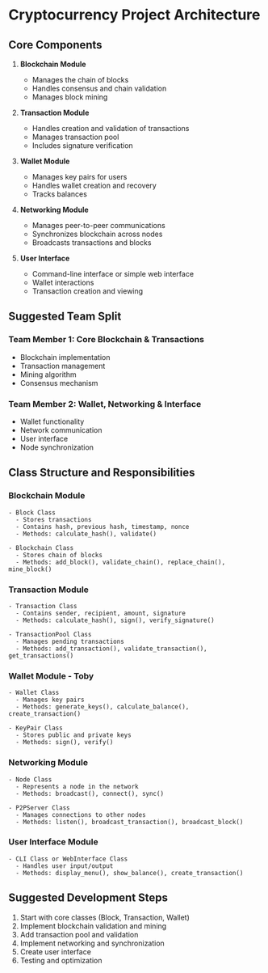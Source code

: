 # Cryptocurrency Project Architecture

## Core Components

1. **Blockchain Module**
   - Manages the chain of blocks
   - Handles consensus and chain validation
   - Manages block mining

2. **Transaction Module**
   - Handles creation and validation of transactions
   - Manages transaction pool
   - Includes signature verification

3. **Wallet Module**
   - Manages key pairs for users
   - Handles wallet creation and recovery
   - Tracks balances

4. **Networking Module**
   - Manages peer-to-peer communications
   - Synchronizes blockchain across nodes
   - Broadcasts transactions and blocks

5. **User Interface**
   - Command-line interface or simple web interface
   - Wallet interactions
   - Transaction creation and viewing

## Suggested Team Split

### Team Member 1: Core Blockchain & Transactions
- Blockchain implementation
- Transaction management
- Mining algorithm
- Consensus mechanism

### Team Member 2: Wallet, Networking & Interface
- Wallet functionality
- Network communication
- User interface
- Node synchronization

## Class Structure and Responsibilities

### Blockchain Module
```
- Block Class
  - Stores transactions
  - Contains hash, previous hash, timestamp, nonce
  - Methods: calculate_hash(), validate()

- Blockchain Class
  - Stores chain of blocks
  - Methods: add_block(), validate_chain(), replace_chain(), mine_block()
```

### Transaction Module
```
- Transaction Class
  - Contains sender, recipient, amount, signature
  - Methods: calculate_hash(), sign(), verify_signature()

- TransactionPool Class
  - Manages pending transactions
  - Methods: add_transaction(), validate_transaction(), get_transactions()
```

### Wallet Module - Toby
```
- Wallet Class
  - Manages key pairs
  - Methods: generate_keys(), calculate_balance(), create_transaction()

- KeyPair Class
  - Stores public and private keys
  - Methods: sign(), verify()
```

### Networking Module
```
- Node Class
  - Represents a node in the network
  - Methods: broadcast(), connect(), sync()

- P2PServer Class
  - Manages connections to other nodes
  - Methods: listen(), broadcast_transaction(), broadcast_block()
```

### User Interface Module
```
- CLI Class or WebInterface Class
  - Handles user input/output
  - Methods: display_menu(), show_balance(), create_transaction()
```

## Suggested Development Steps

1. Start with core classes (Block, Transaction, Wallet)
2. Implement blockchain validation and mining
3. Add transaction pool and validation
4. Implement networking and synchronization
5. Create user interface
6. Testing and optimization
